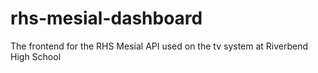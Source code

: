 # rhs-mesial-dashboard
The frontend for the RHS Mesial API used on the tv system at Riverbend High School
